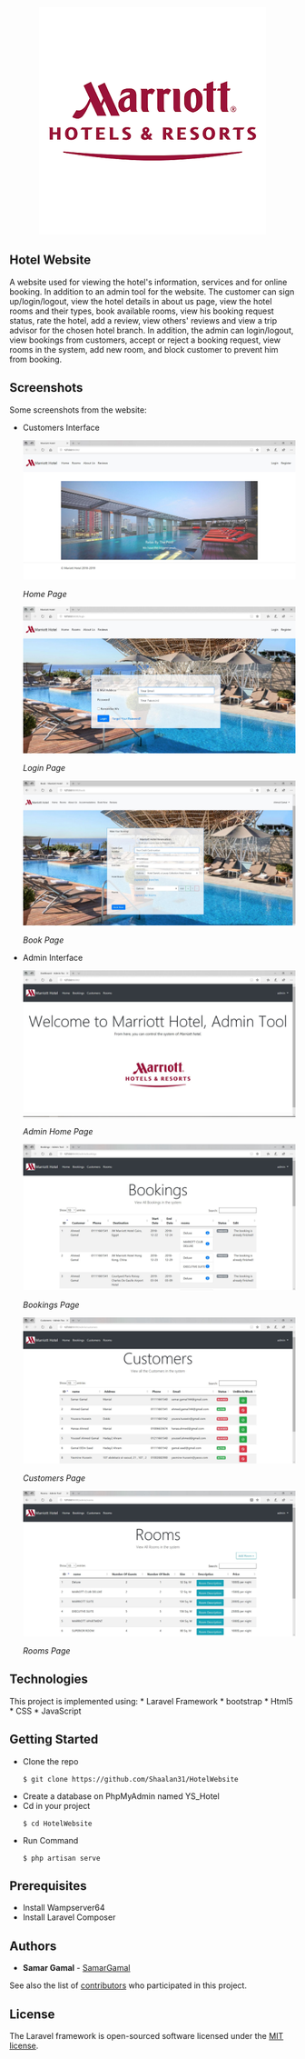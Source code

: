<p align="center"><img src="https://github.com/Shaalan31/HotelWebsite/blob/master/public/imgs/marriott.png"></p>

## Hotel Website
A website used for viewing the hotel's information, services and for online booking. In addition to an admin tool for the website. 
The customer can sign up/login/logout, view the hotel details in about us page, view the hotel rooms and their types, book available rooms, view his booking request status, rate the hotel, add a review, view others' reviews and view a trip advisor for the chosen hotel branch.
In addition, the admin can login/logout, view bookings from customers, accept or reject a booking request, view rooms in the system, add new room, and block customer to prevent him from booking.

## Screenshots
Some screenshots from the website:
* Customers Interface
    
    ![Home][home] 

    *Home Page*
    
    ![Login][login] 
    
    *Login Page*    
    
    ![Book][book] 
    
    *Book Page*
    
* Admin Interface
    
    ![Admin][admin] 

    *Admin Home Page*
    
    ![BookingsAdmin][bookingsAdmin]
    
    *Bookings Page*
    
    ![CustomersAdmin][customersAdmin]
    
    *Customers Page*    
    
    ![RoomsAdmin][roomsAdmin]
    
    *Rooms Page*

## Technologies
This project is implemented using:
    * Laravel Framework 
    * bootstrap
    * Html5
    * CSS 
    * JavaScript
  
## Getting Started
* Clone the repo
    ```
    $ git clone https://github.com/Shaalan31/HotelWebsite
    ```
* Create a database on PhpMyAdmin named YS_Hotel
* Cd in your project
    ```
    $ cd HotelWebsite
    ```
* Run Command
    ```
    $ php artisan serve 
    ```

## Prerequisites
* Install Wampserver64
* Install Laravel Composer

## Authors
* **Samar Gamal**  - [SamarGamal](https://github.com/SamarGamal)

See also the list of [contributors](https://github.com/Shaalan31/HotelWebsite/graphs/contributors) who participated in this project.

## License
The Laravel framework is open-sourced software licensed under the [MIT license](https://opensource.org/licenses/MIT).


[home]: https://github.com/Shaalan31/HotelWebsite/blob/master/readme_images/Home.JPG "Home Page"
[login]: https://github.com/Shaalan31/HotelWebsite/blob/master/readme_images/login.JPG "Login Page"
[admin]: https://github.com/Shaalan31/HotelWebsite/blob/master/readme_images/admin.JPG "Admin Home Page"
[bookingsAdmin]: https://github.com/Shaalan31/HotelWebsite/blob/master/readme_images/BookingsAdmin.JPG "Bookings Page"
[customersAdmin]: https://github.com/Shaalan31/HotelWebsite/blob/master/readme_images/CustomersAdmin.JPG "Customers Page"
[roomsAdmin]: https://github.com/Shaalan31/HotelWebsite/blob/master/readme_images/RoomsAdmin.JPG "Rooms Page"
[book]: https://github.com/Shaalan31/HotelWebsite/blob/master/readme_images/book.JPG "Book Page"